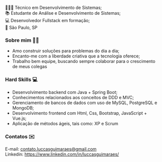 👨🏻‍💻 Técnico em Desenvolvimento de Sistemas; <br>
📚 Estudante de Análise e Desenvolvimento de Sistemas; <br>
💻 Desenvolvedor Fullstack em formação; <br>
🚩 São Paulo, SP

### Sobre mim 🧑🏻
<ul>
  <li>Amo construir soluções para problemas do dia a dia;</li>
  <li>Encanto-me com a liberdade criativa que a tecnologia oferece;</li>
  <li>Trabalho bem equipe, buscando sempre colaborar para o crescimento de meus colegas</li>
</ul>

### Hard Skills 💻
<ul>
  <li>Desenvolvimento backend com Java + Spring Boot;</li>
  <li>Conhecimentos relacionados aos conceitos de DDD e MVC;</li>
  <li>Gerenciamento de bancos de dados com uso de MySQL, PostgreSQL e MongoDB;</li>
  <li>Desenvolvimento frontend com Html, Css, Bootstrap, JavaScript + Vue.js;</li>
  <li>Aplicação de métodos ágeis, tais como: XP e Scrum</li>
</ul>

### Contatos ✉️
E-mail: contato.luccasguimaraes@gmail.com <br>
Linkedin: https://www.linkedin.com/in/luccasguimaraes/

